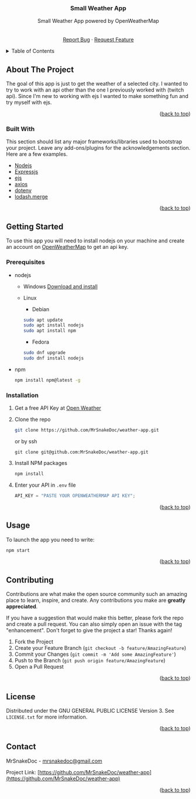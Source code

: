 <div align="center">
  <h3 align="center">Small Weather App</h3>

  <p align="center">
    Small Weather App powered by OpenWeatherMap
    <br />
    <br />
    <br />
    <a href="https://github.com/MrSnakeDoc/weather-app/issues">Report Bug</a>
    ·
    <a href="https://github.com/MrSnakeDoc/weather-app/issues">Request Feature</a>
  </p>
</div>

<!-- TABLE OF CONTENTS -->
<details>
  <summary>Table of Contents</summary>
  <ol>
    <li>
      <a href="#about-the-project">About The Project</a>
      <ul>
        <li><a href="#built-with">Built With</a></li>
      </ul>
    </li>
    <li>
      <a href="#getting-started">Getting Started</a>
      <ul>
        <li><a href="#prerequisites">Prerequisites</a></li>
        <li><a href="#installation">Installation</a></li>
      </ul>
    </li>
    <li><a href="#usage">Usage</a></li>
    <li><a href="#contributing">Contributing</a></li>
    <li><a href="#license">License</a></li>
    <li><a href="#contact">Contact</a></li>
    <li><a href="#acknowledgments">Acknowledgments</a></li>
  </ol>
</details>

<!-- ABOUT THE PROJECT -->

## About The Project

The goal of this app is just to get the weather of a selected city. I wanted to try to work with an api other than the one I previously worked with (twitch api).
Since I'm new to working with ejs I wanted to make something fun and try myself with ejs.

<p align="right">(<a href="#top">back to top</a>)</p>

### Built With

This section should list any major frameworks/libraries used to bootstrap your project. Leave any add-ons/plugins for the acknowledgements section. Here are a few examples.

- [Nodejs](https://nodejs.org/en/)
- [Expressjs](https://expressjs.com/)
- [ejs](https://ejs.co/)
- [axios](https://github.com/axios/axios)
- [dotenv](https://www.npmjs.com/package/dotenv)
- [lodash.merge](https://www.npmjs.com/package/lodash.merge)

<p align="right">(<a href="#top">back to top</a>)</p>

<!-- GETTING STARTED -->

## Getting Started

To use this app you will need to install nodejs on your machine and create an account on [OpenWeatherMap](https://openweathermap.org/) to get an api key.

### Prerequisites

- nodejs

  - Windows
    [Download and install](https://nodejs.org/en/)

  - Linux

    - Debian

    ```bash
    sudo apt update
    sudo apt install nodejs
    sudo apt install npm
    ```

    - Fedora

    ```bash
    sudo dnf upgrade
    sudo dnf install nodejs
    ```

- npm
  ```bash
  npm install npm@latest -g
  ```

### Installation

1. Get a free API Key at [Open Weather](https://openweathermap.org/)
2. Clone the repo
   ```bash
   git clone https://github.com/MrSnakeDoc/weather-app.git
   ```
   or by ssh
   ```
   git clone git@github.com:MrSnakeDoc/weather-app.git
   ```
3. Install NPM packages
   ```bash
   npm install
   ```
4. Enter your API in `.env` file

   ```js
   API_KEY = "PASTE YOUR OPENWEATHERMAP API KEY";
   ```

<p align="right">(<a href="#top">back to top</a>)</p>

<!-- USAGE EXAMPLES -->

## Usage

To launch the app you need to write:

```bash
npm start
```

<p align="right">(<a href="#top">back to top</a>)</p>

<!-- CONTRIBUTING -->

## Contributing

Contributions are what make the open source community such an amazing place to learn, inspire, and create. Any contributions you make are **greatly appreciated**.

If you have a suggestion that would make this better, please fork the repo and create a pull request. You can also simply open an issue with the tag "enhancement".
Don't forget to give the project a star! Thanks again!

1. Fork the Project
2. Create your Feature Branch (`git checkout -b feature/AmazingFeature`)
3. Commit your Changes (`git commit -m 'Add some AmazingFeature'`)
4. Push to the Branch (`git push origin feature/AmazingFeature`)
5. Open a Pull Request

<p align="right">(<a href="#top">back to top</a>)</p>

<!-- LICENSE -->

## License

Distributed under the GNU GENERAL PUBLIC LICENSE Version 3. See `LICENSE.txt` for more information.

<p align="right">(<a href="#top">back to top</a>)</p>

<!-- CONTACT -->

## Contact

MrSnakeDoc - mrsnakedoc@gmail.com

Project Link: [https://github.com/MrSnakeDoc/weather-app](https://github.com/MrSnakeDoc/weather-app)

<p align="right">(<a href="#top">back to top</a>)</p>
